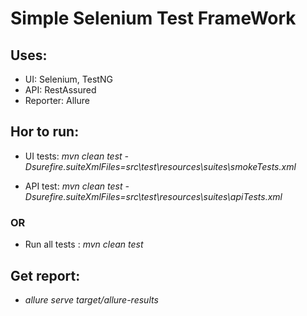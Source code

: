 # Simple Selenium Test FrameWork

## Uses:
* UI: Selenium, TestNG
* API: RestAssured
* Reporter: Allure

## Hor to run:

* UI tests: _mvn clean test -Dsurefire.suiteXmlFiles=src\test\resources\suites\smokeTests.xml_

* API test: _mvn clean test -Dsurefire.suiteXmlFiles=src\test\resources\suites\apiTests.xml_

### OR
* Run all tests : _mvn clean test_

## Get report:

* _allure serve target/allure-results_

